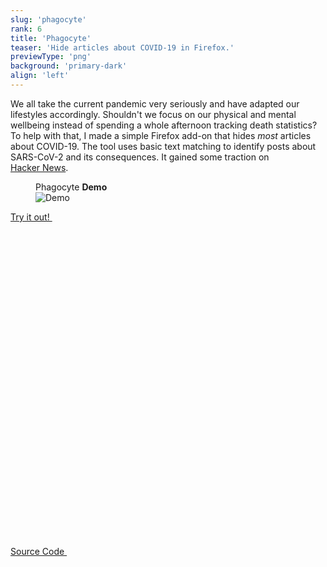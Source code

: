 ```yaml
---
slug: 'phagocyte'
rank: 6
title: 'Phagocyte'
teaser: 'Hide articles about COVID-19 in Firefox.'
previewType: 'png'
background: 'primary-dark'
align: 'left'
---
```


We all take the current pandemic very seriously and have adapted our lifestyles accordingly.
Shouldn't we focus on our physical and mental wellbeing instead of spending a whole afternoon tracking death statistics?  
To help with that, I made a simple Firefox add-on that hides *most* articles about COVID-19.
The tool uses basic text matching to identify posts about SARS-CoV-2 and its consequences.
It gained some traction on <a href="https://news.ycombinator.com/item?id=22781113">Hacker&nbsp;News</a>.



<figure>
<figcaption>Phagocyte <strong>Demo</strong></figcaption>
<img src="projects/phagocyte/demo.png" alt="Demo"/>
</figure>


<p>
<a href="https://addons.mozilla.org/firefox/addon/phagocyte/" class="meta link">
Try it out!&nbsp;
<svg viewBox="0 0 24 24" class="icon icon-inline"><use xlink:href="icons/sprite.svg#link"/></svg>
</a>
</p>

<p>
<a href="https://github.com/LenaSchnedlitz/phagocyte" class="meta link">Source Code&nbsp;
<svg viewBox="0 0 24 24" class="icon icon-inline"><use xlink:href="icons/sprite.svg#link"/></svg>
</a>
</p>

<br>
<br>


